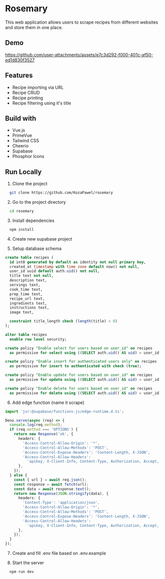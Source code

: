 # Rosemary

This web application allows users to scrape recipes from different websites and store them in one place.

## Demo

https://github.com/user-attachments/assets/e7c3d292-f000-401c-af50-ed1d830f3527

## Features

- Recipe importing via URL
- Recipe CRUD
- Recipe printing
- Recipe filtering using it's title

## Build with

- Vue.js
- PrimeVue
- Tailwind CSS
- Cheerio
- Supabase
- Phosphor Icons

## Run Locally

1. Clone the project

```bash
  git clone https://github.com/KozaPawel/rosemary
```

2. Go to the project directory

```bash
  cd rosemary
```

3. Install dependencies

```bash
  npm install
```

4. Create new supabase project

5. Setup database schema

```sql
create table recipes (
  id int8 generated by default as identity not null primary key,
  created_at timestamp with time zone default now() not null,
  user_id uuid default auth.uid() not null,
  title text not null,
  description text,
  servings text,
  cook_time text,
  prep_time text,
  recipe_url text,
  ingredients text,
  instructions text,
  image text,

  constraint title_length check (length(title) > 0)
);

alter table recipes
  enable row level security;

create policy "Enable select for users based on user_id" on recipes
  as permissive for select using ((SELECT auth.uid() AS uid) = user_id);

create policy "Enable insert for authenticated users only" on recipes
  as permissive for insert to authenticated with check (true);

create policy "Enable update for users based on user_id" on recipes
  as permissive for update using ((SELECT auth.uid() AS uid) = user_id);

create policy "Enable delete for users based on user_id" on recipes
  as permissive for delete using ((SELECT auth.uid() AS uid) = user_id);
```

6. Add edge function (name it scrape)

```ts
import 'jsr:@supabase/functions-js/edge-runtime.d.ts';

Deno.serve(async (req) => {
  console.log(req.method);
  if (req.method === 'OPTIONS') {
    return new Response('ok', {
      headers: {
        'Access-Control-Allow-Origin': '*',
        'Access-Control-Allow-Methods': 'POST',
        'Access-Control-Expose-Headers': 'Content-Length, X-JSON',
        'Access-Control-Allow-Headers':
          'apikey, X-Client-Info, Content-Type, Authorization, Accept, Accept-Language, X-Authorization',
      },
    });
  } else {
    const { url } = await req.json();
    const response = await fetch(url);
    const data = await response.text();
    return new Response(JSON.stringify(data), {
      headers: {
        'Content-Type': 'application/json',
        'Access-Control-Allow-Origin': '*',
        'Access-Control-Allow-Methods': 'POST',
        'Access-Control-Expose-Headers': 'Content-Length, X-JSON',
        'Access-Control-Allow-Headers':
          'apikey, X-Client-Info, Content-Type, Authorization, Accept, Accept-Language, X-Authorization',
      },
    });
  }
});
```

7. Create and fill .env file based on .env.example

8. Start the server

```bash
  npm run dev
```
